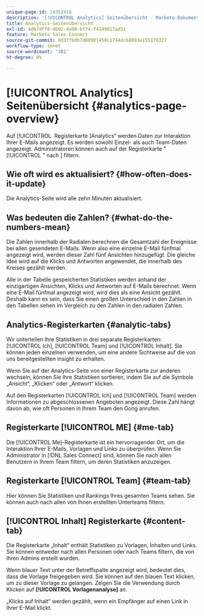 ```yaml
---
unique-page-id: 14352416
description: '[!UICONTROL Analytics] Seitenübersicht - Marketo-Dokumente - Produktdokumentation'
title: Analytics-Seitenübersicht
exl-id: 4d67dff8-d602-4a90-bf74-f4149017ad51
feature: Marketo Sales Connect
source-git-commit: 0d37fbdb7d08901458c1744dc68893e155176327
workflow-type: tm+mt
source-wordcount: '381'
ht-degree: 0%

---
```


# [!UICONTROL Analytics] Seitenübersicht {#analytics-page-overview}

Auf [!UICONTROL &#x200B; Registerkarte &#x200B;]Analytics“ werden Daten zur Interaktion Ihrer E-Mails angezeigt. Es werden sowohl Einzel- als auch Team-Daten angezeigt. Administratoren können auch auf der Registerkarte &quot;[!UICONTROL &quot; nach &#x200B;] filtern.

## Wie oft wird es aktualisiert? {#how-often-does-it-update}

Die Analytics-Seite wird alle zehn Minuten aktualisiert.

## Was bedeuten die Zahlen? {#what-do-the-numbers-mean}

Die Zahlen innerhalb der Radialen berechnen die Gesamtzahl der Ereignisse bei allen gesendeten E-Mails. Wenn also eine einzelne E-Mail fünfmal angezeigt wird, werden dieser Zahl fünf Ansichten hinzugefügt. Die gleiche Idee wird auf die Klicks und Antworten angewendet, die innerhalb des Kreises gezählt werden.

Alle in der Tabelle gespeicherten Statistiken werden anhand der einzigartigen Ansichten, Klicks und Antworten auf E-Mails berechnet. Wenn eine E-Mail fünfmal angezeigt wird, wird dies als eine Ansicht gezählt. Deshalb kann es sein, dass Sie einen großen Unterschied in den Zahlen in den Tabellen sehen im Vergleich zu den Zahlen in den radialen Zahlen.

## Analytics-Registerkarten {#analytic-tabs}

Wir unterteilen Ihre Statistiken in drei separate Registerkarten: [!UICONTROL Ich], [!UICONTROL Team] und [!UICONTROL Inhalt]. Sie können jeden einzelnen verwenden, um eine andere Sichtweise auf die von uns bereitgestellten insight zu erhalten.

Wenn Sie auf der Analytics-Seite von einer Registerkarte zur anderen wechseln, können Sie Ihre Statistiken sortieren, indem Sie auf die Symbole „Ansicht“, „Klicken“ oder „Antwort“ klicken.

Auf den Registerkarten [!UICONTROL Ich] und [!UICONTROL Team] werden Informationen zu abgeschlossenen Angeboten angezeigt. Diese Zahl hängt davon ab, wie oft Personen in Ihrem Team den Gong anrufen.

## Registerkarte [!UICONTROL ME] {#me-tab}

Die [!UICONTROL Me]-Registerkarte ist ein hervorragender Ort, um die Interaktion Ihrer E-Mails, Vorlagen und Links zu überprüfen. Wenn Sie Administrator in [!DNL Sales Connect] sind, können Sie nach allen Benutzern in Ihrem Team filtern, um deren Statistiken anzuzeigen.

## Registerkarte [!UICONTROL Team] {#team-tab}

Hier können Sie Statistiken und Rankings Ihres gesamten Teams sehen. Sie können auch nach allen von Ihnen erstellten Unterteams filtern.

## [!UICONTROL Inhalt] Registerkarte {#content-tab}

Die Registerkarte „Inhalt“ enthält Statistiken zu Vorlagen, Inhalten und Links. Sie können entweder nach allen Personen oder nach Teams filtern, die von Ihren Admins erstellt wurden.

Wenn blauer Text unter der Betreffspalte angezeigt wird, bedeutet dies, dass die Vorlage freigegeben wird. Sie können auf den blauen Text klicken, um zu dieser Vorlage zu gelangen. Zeigen Sie die Verwendung durch Klicken auf **[!UICONTROL Vorlagenanalyse]** an.

„Klicks auf Inhalt“ werden gezählt, wenn ein Empfänger auf einen Link in Ihrer E-Mail klickt.
